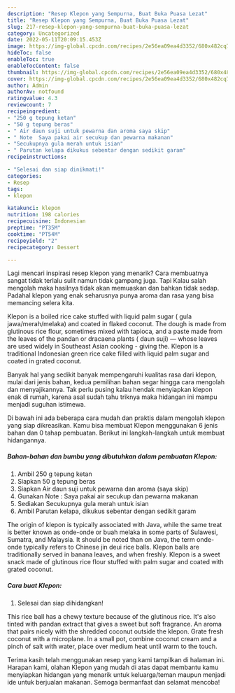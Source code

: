 ```yaml
---
description: "Resep Klepon yang Sempurna, Buat Buka Puasa Lezat"
title: "Resep Klepon yang Sempurna, Buat Buka Puasa Lezat"
slug: 217-resep-klepon-yang-sempurna-buat-buka-puasa-lezat
category: Uncategorized
date: 2022-05-11T20:09:15.453Z
image: https://img-global.cpcdn.com/recipes/2e56ea09ea4d3352/680x482cq70/klepon-foto-resep-utama.jpg
hideToc: false
enableToc: true
enableTocContent: false
thumbnail: https://img-global.cpcdn.com/recipes/2e56ea09ea4d3352/680x482cq70/klepon-foto-resep-utama.jpg
cover: https://img-global.cpcdn.com/recipes/2e56ea09ea4d3352/680x482cq70/klepon-foto-resep-utama.jpg
author: Admin
authorAv: notfound
ratingvalue: 4.3
reviewcount: 7
recipeingredient:
- "250 g tepung ketan"
- "50 g tepung beras"
- " Air daun suji untuk pewarna dan aroma saya skip"
- " Note  Saya pakai air secukup dan pewarna makanan"
- "Secukupnya gula merah untuk isian"
- " Parutan kelapa dikukus sebentar dengan sedikit garam"
recipeinstructions:

- "Selesai dan siap dinikmati!"
categories:
- Resep
tags:
- klepon

katakunci: klepon 
nutrition: 198 calories
recipecuisine: Indonesian
preptime: "PT35M"
cooktime: "PT54M"
recipeyield: "2"
recipecategory: Dessert

---
```



Lagi mencari inspirasi resep klepon yang menarik? Cara membuatnya sangat tidak terlalu sulit namun tidak gampang juga. Tapi Kalau salah mengolah maka hasilnya tidak akan memuaskan dan bahkan tidak sedap. Padahal klepon yang enak seharusnya punya aroma dan rasa yang bisa memancing selera kita.


Klepon is a boiled rice cake stuffed with liquid palm sugar ( gula jawa/merah/melaka) and coated in flaked coconut. The dough is made from glutinous rice flour, sometimes mixed with tapioca, and a paste made from the leaves of the pandan or dracaena plants ( daun suji) — whose leaves are used widely in Southeast Asian cooking - giving the. Klepon is a traditional Indonesian green rice cake filled with liquid palm sugar and coated in grated coconut.

Banyak hal yang sedikit banyak mempengaruhi kualitas rasa dari klepon, mulai dari jenis bahan, kedua pemilihan bahan segar hingga cara mengolah dan menyajikannya. Tak perlu pusing kalau hendak menyiapkan klepon enak di rumah, karena asal sudah tahu triknya maka hidangan ini mampu menjadi suguhan istimewa.


Di bawah ini ada beberapa cara mudah dan praktis dalam mengolah klepon yang siap dikreasikan. Kamu bisa membuat Klepon menggunakan 6 jenis bahan dan 0 tahap pembuatan. Berikut ini langkah-langkah untuk membuat hidangannya.

<!--inarticleads1-->

##### Bahan-bahan dan bumbu yang dibutuhkan dalam pembuatan Klepon:

1. Ambil 250 g tepung ketan
1. Siapkan 50 g tepung beras
1. Siapkan  Air daun suji untuk pewarna dan aroma (saya skip)
1. Gunakan  Note : Saya pakai air secukup dan pewarna makanan
1. Sediakan Secukupnya gula merah untuk isian
1. Ambil  Parutan kelapa, dikukus sebentar dengan sedikit garam


The origin of klepon is typically associated with Java, while the same treat is better known as onde-onde or buah melaka in some parts of Sulawesi, Sumatra, and Malaysia. It should be noted than on Java, the term onde-onde typically refers to Chinese jin deui rice balls. Klepon balls are traditionally served in banana leaves, and when freshly. Klepon is a sweet snack made of glutinous rice flour stuffed with palm sugar and coated with grated coconut. 

<!--inarticleads2-->

##### Cara buat Klepon:


1. Selesai dan siap dihidangkan!

This rice ball has a chewy texture because of the glutinous rice. It&#39;s also tinted with pandan extract that gives a sweet but soft fragrance. An aroma that pairs nicely with the shredded coconut outside the klepon. Grate fresh coconut with a microplane. In a small pot, combine coconut cream and a pinch of salt with water, place over medium heat until warm to the touch. 

Terima kasih telah menggunakan resep yang kami tampilkan di halaman ini. Harapan kami, olahan Klepon yang mudah di atas dapat membantu kamu menyiapkan hidangan yang menarik untuk keluarga/teman maupun menjadi ide untuk berjualan makanan. Semoga bermanfaat dan selamat mencoba!
